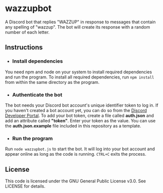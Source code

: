 # wazzupbot
A Discord bot that replies "WAZZUP" in response to messages that contain any spelling of "wazzup". The bot will create its response with a random number of each letter.
## Instructions
* ### Install dependencies
You need npm and node on your system to install required dependencies and run the program.
To install all required dependencies, run `npm install` from within the same directory as the program. 

* ### Authenticate the bot
The bot needs your Discord bot account's unique identifier token to log in. If you haven't created a bot account yet, you can do so from the [Discord Developer Portal](https://discord.com/developers/applications).
To add your bot token, create a file called __auth.json__ and add an attribute called __"token"__. Enter your token as the value.
You can use the __auth.json.example__ file included in this repository as a template.

* ### Run the program
Run `node wazzupbot.js` to start the bot. It will log into your bot account and appear online as long as the code is running. `CTRL+C` exits the process.

## License
This code is licensed under the GNU General Public License v3.0. See LICENSE for details.
